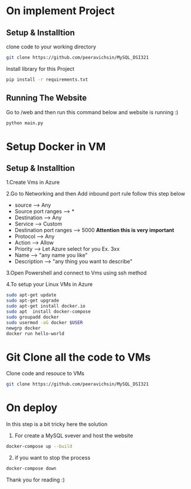 # On implement Project

## Setup & Installtion

clone code to your working directory
```bash
git clone https://github.com/peeravichsin/MySQL_DSI321
```

Install library for this Project

```bash
pip install -r requirements.txt
```

## Running The Website

Go to /web and then run this command below and website is running :)
```bash
python main.py
```


# Setup Docker in VM

## Setup & Installtion

1.Create Vms in Azure

2.Go to Networking and then Add inbound port rule follow this step below

 - source --> Any  
 - Source port ranges --> *
 - Destination --> Any
 - Service --> Custom
 - Destination port ranges --> 5000 **Attention this is very important**
 - Protocol --> Any
 - Action --> Allow
 - Priority --> Let Azure select for you Ex. 3xx 
 - Name --> "any name you like"
 - Description --> "any thing you want to describe"

3.Open Powershell and connect to Vms using ssh method
  
4.To setup your Linux VMs in Azure 
  
```bash
sudo apt-get update
sudo apt-get upgrade
sudo apt-get install docker.io
sudo apt  install docker-compose
sudo groupadd docker
sudo usermod -aG docker $USER
newgrp docker 
docker run hello-world
```

# Git Clone all the code to VMs

Clone code and resouce to VMs
```bash
git clone https://github.com/peeravichsin/MySQL_DSI321
```

# On deploy

In this step is a bit tricky here the solution

1. For create a MySQL svever and host the website 
```bash
docker-compose up --build
```

2. if you want to stop the process
```bash
docker-compose down
```

Thank you for reading :)

